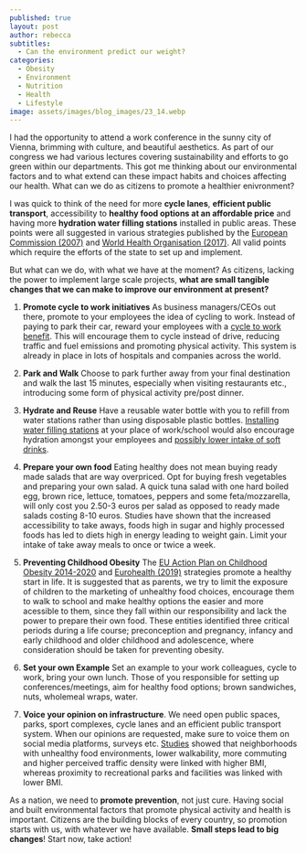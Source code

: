 ```yaml
---
published: true
layout: post
author: rebecca
subtitles:
  - Can the environment predict our weight?
categories:
  - Obesity
  - Environment
  - Nutrition
  - Health
  - Lifestyle
image: assets/images/blog_images/23_14.webp
---
```


I had the opportunity to attend a work conference in the sunny city of Vienna, brimming with culture, and beautiful aesthetics.
As part of our congress we had various lectures covering sustainability and efforts to go green within our departments. This got me thinking about our environmental factors and to what extend can these impact habits and choices affecting our health. What can we do as citizens to promote a healthier enivronment? 

I was quick to think of the need for more **cycle lanes**, **efficient public transport**, accessibility to **healthy food options at an affordable price** and having more **hydration water filling stations** installed in public areas. These points were all suggested in various strategies published by the [European Commission (2007)](https://ec.europa.eu/health/archive/ph_determinants/life_style/nutrition/documents/nutrition_wp_en.pdf) and [World Health Organisation (2017)](https://publications.iarc.fr/Book-And-Report-Series/Iarc-Working-Group-Reports/Energy-Balance-And-Obesity-2017). All valid points which require the efforts of the state to set up and implement. 

But what can we do,  with what we have at the moment? As citizens, lacking the power to implement large scale projects, **what are small tangible changes that we can make to improve our environment at present?**

1. **Promote cycle to work initiatives**
As business managers/CEOs out there, promote to your employees the idea of cycling to work. Instead of paying to park their car, reward your employees with a [cycle to work benefit](https://www.cyclesolutions.info/blog/the-importance-of-cycle-to-work-schemes-for-the-nhs). This will encourage them to cycle instead of drive, reducing traffic and fuel emissions and promoting physical activity. This system is already in place in lots of hospitals and companies across the world. 

2. **Park and Walk** 
Choose to park further away from your final destination and walk the last 15 minutes, especially when visiting restaurants etc., introducing some form of physical activity pre/post dinner. 

3. **Hydrate and Reuse**
Have a reusable water bottle with you to refill from water stations rather than using disposable plastic bottles. [Installing water filling stations](https://www.ncbi.nlm.nih.gov/pmc/articles/PMC7085906/) at your place of work/school would also encourage hydration amongst your employees and [possibly lower intake of soft drinks](https://www.cdc.gov/pcd/issues/2014/13_0207.htm). 

4. **Prepare your own food**
Eating healthy does not mean buying ready made salads that are way overpriced. Opt for buying fresh vegetables and preparing your own salad. A quick tuna salad with one hard boiled egg, brown rice, lettuce, tomatoes, peppers and some feta/mozzarella, will only cost you 2.50-3 euros per salad as opposed to ready made salads costing 8-10 euros. Studies have shown that the increased accessibility to take aways, foods high in sugar and highly processed foods has led to diets high in energy leading to weight gain. Limit your intake of take away meals to once or twice a week. 

6. **Preventing Childhood Obesity**
The [EU Action Plan on Childhood Obesity 2014-2020](https://www.worldobesity.org/healthy-voices/learn/policy-summaries/eu-action-plan-on-childhood-obesity-2014-2020#:~:text=The%20European%20Commission%20has%20decided,and%20young%20people%20by%202020.) and [Eurohealth (2019)](https://www.lse.ac.uk/lse-health/assets/documents/eurohealth/issues/EuroHealth-v25n1.pdf) strategies promote a healthy start in life. It is suggested that as parents, we try to limit  the exposure of children to the marketing of unhealthy food choices, encourage them to walk to school and make healthy options the easier and more acessible to them, since they fall within our responsibility and lack the power to prepare their own food. These entities identified three critical periods during a life course; preconception and pregnancy, infancy and early childhood and older childhood and adolescence, where consideration should be taken for preventing obesity.

7. **Set your own Example**
Set an example to your work colleagues, cycle to work, bring your own lunch. Those of you responsible for setting up conferences/meetings, aim for healthy food options; brown sandwiches, nuts, wholemeal wraps, water.

8. **Voice your opinion on infrastructure**. We need open public spaces, parks, sport complexes, cycle lanes and an efficient public transport system. When our opinions are requested, make sure to voice them on social media platforms, surveys etc. [Studies](https://onlinelibrary.wiley.com/doi/10.1111/j.1467-789X.2010.00769.x) showed that neighborhoods with unhealthy food environments, lower walkability, more commuting and higher perceived traffic density were linked with higher BMI, whereas proximity to recreational parks and facilities was linked with lower BMI. 

As a nation, we need to **promote prevention**, not just cure. Having social and built environmental factors that promote physical activity and health is important. Citizens are the building blocks of every country, so promotion starts with us, with whatever we have available. **Small steps lead to big changes**! Start now, take action!
